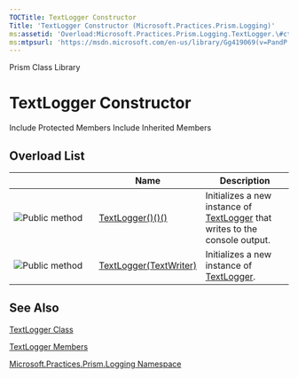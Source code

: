 ```yaml
---
TOCTitle: TextLogger Constructor
Title: 'TextLogger Constructor (Microsoft.Practices.Prism.Logging)'
ms:assetid: 'Overload:Microsoft.Practices.Prism.Logging.TextLogger.\#ctor'
ms:mtpsurl: 'https://msdn.microsoft.com/en-us/library/Gg419069(v=PandP.50)'
---
```


Prism Class Library

TextLogger Constructor
======================

Include Protected Members
Include Inherited Members

Overload List
-------------

<span id="overloadMembersTableToggle"></span>
<table>
<colgroup>
<col width="33%" />
<col width="33%" />
<col width="33%" />
</colgroup>
<thead>
<tr class="header">
<th> </th>
<th>Name</th>
<th>Description</th>
</tr>
</thead>
<tbody>
<tr class="odd">
<td><img src="https://msdn.microsoft.com/en-us/Gg419069.pubmethod(en-us,PandP.50).gif" title="Public method" /></td>
<td><a href="https://msdn.microsoft.com/m:microsoft.practices.prism.logging.textlogger.">TextLogger()()()</a></td>
<td><div class="summary">
Initializes a new instance of <a href="https://msdn.microsoft.com/t:microsoft.practices.prism.logging.textlogger">TextLogger</a> that writes to the console output.
</div></td>
</tr>
<tr class="even">
<td><img src="https://msdn.microsoft.com/en-us/Gg419069.pubmethod(en-us,PandP.50).gif" title="Public method" /></td>
<td><a href="https://msdn.microsoft.com/m:microsoft.practices.prism.logging.textlogger.">TextLogger(TextWriter)</a></td>
<td><div class="summary">
Initializes a new instance of <a href="https://msdn.microsoft.com/t:microsoft.practices.prism.logging.textlogger">TextLogger</a>.
</div></td>
</tr>
</tbody>
</table>

See Also
--------

<span id="seeAlsoToggle"></span>
[TextLogger Class](https://msdn.microsoft.com/t:microsoft.practices.prism.logging.textlogger)

[TextLogger Members](https://msdn.microsoft.com/allmembers.t:microsoft.practices.prism.logging.textlogger)

[Microsoft.Practices.Prism.Logging Namespace](https://msdn.microsoft.com/n:microsoft.practices.prism.logging)
